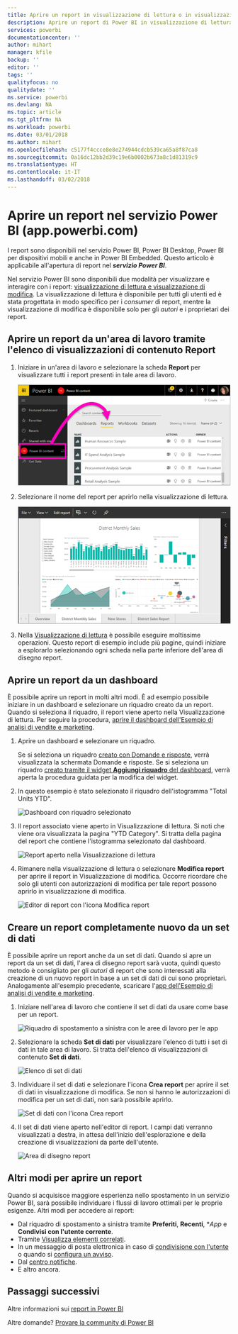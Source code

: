 ```yaml
---
title: Aprire un report in visualizzazione di lettura o in visualizzazione di modifica nel servizio Power BI
description: Aprire un report di Power BI in visualizzazione di lettura o visualizzazione di modifica
services: powerbi
documentationcenter: ''
author: mihart
manager: kfile
backup: ''
editor: ''
tags: ''
qualityfocus: no
qualitydate: ''
ms.service: powerbi
ms.devlang: NA
ms.topic: article
ms.tgt_pltfrm: NA
ms.workload: powerbi
ms.date: 03/01/2018
ms.author: mihart
ms.openlocfilehash: c5177f4ccce8e8e274944cdcb539ca65a8f87ca8
ms.sourcegitcommit: 0a16dc12bb2d39c19e6b0002b673a8c1d81319c9
ms.translationtype: HT
ms.contentlocale: it-IT
ms.lasthandoff: 03/02/2018
---
```

# <a name="open-a-report-in-power-bi-service-apppowerbicom"></a>Aprire un report nel servizio Power BI (app.powerbi.com)
I report sono disponibili nel servizio Power BI, Power BI Desktop, Power BI per dispositivi mobili e anche in Power BI Embedded. Questo articolo è applicabile all'apertura di report nel ***servizio Power BI***.

Nel servizio Power BI sono disponibili due modalità per visualizzare e interagire con i report: [visualizzazione di lettura e visualizzazione di modifica](service-reading-view-and-editing-view.md). La visualizzazione di lettura è disponibile per tutti gli utenti ed è stata progettata in modo specifico per i *consumer* di report, mentre la visualizzazione di modifica è disponibile solo per gli *autori* e i proprietari dei report. 

## <a name="open-a-report-from-a-workspace-via-the-reports-content-view-list"></a>Aprire un report da un'area di lavoro tramite l'elenco di visualizzazioni di contenuto **Report**

1. Iniziare in un'area di lavoro e selezionare la scheda **Report** per visualizzare tutti i report presenti in tale area di lavoro.  
   
   ![Scheda Report di un'area di lavoro](media/service-report-open/power-bi-open-report.png)
2. Selezionare il nome del report per aprirlo nella visualizzazione di lettura.  
   
    ![Report nella Visualizzazione di lettura](media/service-report-open/power-bi-reading-view.png)
3. Nella [Visualizzazione di lettura](service-reading-view-and-editing-view.md) è possibile eseguire moltissime operazioni.  Questo report di esempio include più pagine, quindi iniziare a esplorarlo selezionando ogni scheda nella parte inferiore dell'area di disegno report. 

## <a name="open-a-report-from-a-dashboard"></a>Aprire un report da un dashboard
È possibile aprire un report in molti altri modi. È ad esempio possibile iniziare in un dashboard e selezionare un riquadro creato da un report.  Quando si seleziona il riquadro, il report viene aperto nella Visualizzazione di lettura. Per seguire la procedura, [aprire il dashboard dell'Esempio di analisi di vendite e marketing](sample-datasets.md).

1. Aprire un dashboard e selezionare un riquadro.

   Se si seleziona un riquadro [creato con Domande e risposte](service-dashboard-pin-tile-from-q-and-a.md), verrà visualizzata la schermata Domande e risposte. Se si seleziona un riquadro [creato tramite il widget **Aggiungi riquadro** del dashboard](service-dashboard-add-widget.md), verrà aperta la procedura guidata per la modifica del widget.  

2.  In questo esempio è stato selezionato il riquadro dell'istogramma "Total Units YTD".

    ![Dashboard con riquadro selezionato](media/service-report-open/power-bi-dashboard.png)

3.  Il report associato viene aperto in Visualizzazione di lettura. Si noti che viene ora visualizzata la pagina "YTD Category". Si tratta della pagina del report che contiene l'istogramma selezionato dal dashboard.

    ![Report aperto nella Visualizzazione di lettura](media/service-report-open/power-bi-report.png)

4. Rimanere nella visualizzazione di lettura o selezionare **Modifica report** per aprire il report in Visualizzazione di modifica. Occorre ricordare che solo gli utenti con autorizzazioni di modifica per tale report possono aprirlo in visualizzazione di modifica.

    ![Editor di report con l'icona Modifica report](media/service-report-open/power-bi-edit-report.png)

## <a name="create-a-brand-new-report-from-a-dataset"></a>Creare un report completamente nuovo da un set di dati
È possibile aprire un report anche da un set di dati. Quando si apre un report da un set di dati, l'area di disegno report sarà vuota, quindi questo metodo è consigliato per gli *autori* di report che sono interessati alla creazione di un nuovo report in base a un set di dati di cui sono proprietari. Analogamente all'esempio precedente, scaricare l'[app dell'Esempio di analisi di vendite e marketing](sample-datasets.md).

1. Iniziare nell'area di lavoro che contiene il set di dati da usare come base per un report.

   ![Riquadro di spostamento a sinistra con le aree di lavoro per le app](media/service-report-open/power-bi-workspace.png)

2. Selezionare la scheda **Set di dati** per visualizzare l'elenco di tutti i set di dati in tale area di lavoro. Si tratta dell'elenco di visualizzazioni di contenuto **Set di dati**.
   
   ![Elenco di set di dati](media/service-report-open/power-bi-dataset.png)

1. Individuare il set di dati e selezionare l'icona **Crea report** per aprire il set di dati in visualizzazione di modifica. Se non si hanno le autorizzazioni di modifica per un set di dati, non sarà possibile aprirlo. 
   
    ![Set di dati con l'icona Crea report](media/service-report-open/power-bi-create-report.png)

3. Il set di dati viene aperto nell'editor di report. I campi dati verranno visualizzati a destra, in attesa dell'inizio dell'esplorazione e della creazione di visualizzazioni da parte dell'utente. 

   ![Area di disegno report](media/service-report-open/power-bi-blank-canvas.png)

##  <a name="still-more-ways-to-open-a-report"></a>Altri modi per aprire un report
Quando si acquisisce maggiore esperienza nello spostamento in un servizio Power BI, sarà possibile individuare i flussi di lavoro ottimali per le proprie esigenze. Altri modi per accedere ai report:
- Dal riquadro di spostamento a sinistra tramite **Preferiti**, **Recenti**, **App* e **Condivisi con l'utente corrente**. 
- Tramite [Visualizza elementi correlati](service-related-content.md).
- In un messaggio di posta elettronica in caso di [condivisione con l'utente](service-share-reports.md) o quando si [configura un avviso](service-set-data-alerts.md).    
- Dal [centro notifiche](service-notification-center.md).    
- E altro ancora.

## <a name="next-steps"></a>Passaggi successivi
Altre informazioni sui [report in Power BI](service-reports.md)

Altre domande? [Provare la community di Power BI](http://community.powerbi.com/)  

